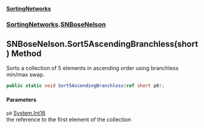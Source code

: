 #### [SortingNetworks](index.md 'index')
### [SortingNetworks](SortingNetworks.md 'SortingNetworks').[SNBoseNelson](SortingNetworks_SNBoseNelson.md 'SortingNetworks.SNBoseNelson')
## SNBoseNelson.Sort5AscendingBranchless(short) Method
Sorts a collection of 5 elements in ascending order using branchless min/max swap.  
```csharp
public static void Sort5AscendingBranchless(ref short p0);
```
#### Parameters
<a name='SortingNetworks_SNBoseNelson_Sort5AscendingBranchless(short)_p0'></a>
`p0` [System.Int16](https://docs.microsoft.com/en-us/dotnet/api/System.Int16 'System.Int16')  
the reference to the first element of the collection
  

